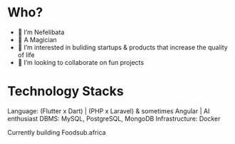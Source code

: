 


# Who?
- 👋 I’m Nefelibata
- 🌱 A Magician
- 👀 I’m interested in buliding startups &  products that increase the quality of life 
- 💞️ I’m looking to collaborate on  fun projects 


# Technology Stacks
Language: (Flutter x Dart) | (PHP x Laravel) & sometimes Angular | AI enthusiast 
DBMS: MySQL, PostgreSQL, MongoDB
Infrastructure: Docker

Currently building Foodsub.africa 


<!---
- 📫 How to reach me ...
uchehart/uchehart is a ✨ special ✨ repository because its `README.md` (this file) appears on your GitHub profile.
You can click the Preview link to take a look at your changes.
--->
